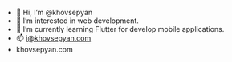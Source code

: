 - 👋 Hi, I’m @khovsepyan
- 👀 I’m interested in web development. 
- 🌱 I’m currently learning Flutter for develop mobile applications.
- 📫 i@khovsepyan.com
- khovsepyan.com
